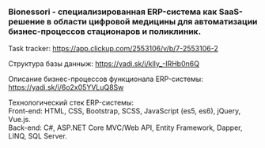 <h3>Bionessori - специализированная ERP-система как SaaS-решение в области цифровой медицины для автоматизации бизнес-процессов стационаров и поликлиник.</h3>

Task tracker: https://app.clickup.com/2553106/v/b/7-2553106-2

Структура базы данныж: https://yadi.sk/i/klIy_-IRHb0n6Q

Описание бизнес-процессов функционала ERP-системы: https://yadi.sk/i/6o2x05YVLuQ8Sw

Технологический стек ERP-системы:</br>
Front-end: HTML, CSS, Bootstrap, SCSS, JavaScript (es5, es6), jQuery, Vue.js.</br>
Back-end: C#, ASP.NET Core MVC/Web API, Entity Framework, Dapper, LINQ, SQL Server.</br>
